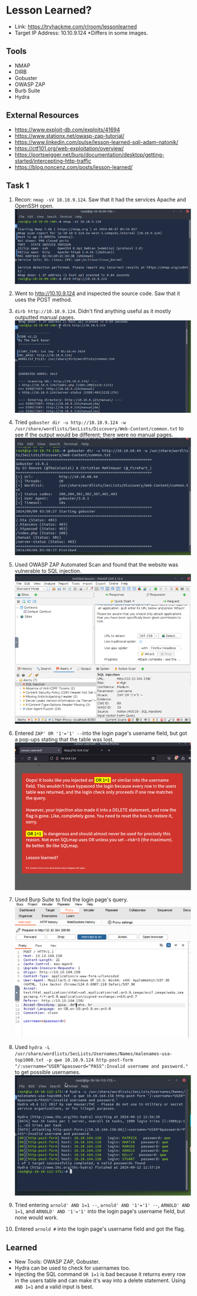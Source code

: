 # Lesson Learned?
+ Link: https://tryhackme.com/r/room/lessonlearned
+ Target IP Address: 10.10.9.124 *Differs in some images.

## Tools
+ NMAP
+ DIRB
+ Gobuster
+ OWASP ZAP
+ Burb Suite
+ Hydra

## External Resources
+ https://www.exploit-db.com/exploits/41694
+ https://www.stationx.net/owasp-zap-tutorial/
+ https://www.linkedin.com/pulse/lesson-learned-sqli-adam-natonik/
+ https://ctf101.org/web-exploitation/overview/
+ https://portswigger.net/burp/documentation/desktop/getting-started/intercepting-http-traffic
+ https://blog.noncenz.com/posts/lesson-learned/

## Task 1
1. Recon: `nmap -sV 10.10.9.124`. Saw that it had the services Apache and OpenSSH open.
   ![](https://github.com/ArcingFirehawk/My-THM-Write-Ups/blob/main/Room02/Screenshots/1.png)
  
2. Went to http://10.10.9.124 and inspected the source code. Saw that it uses the POST method.
3. `dirb http://10.10.9.124`. Didn't find anything useful as it mostly outputted manual pages.
   ![](https://github.com/ArcingFirehawk/My-THM-Write-Ups/blob/main/Room02/Screenshots/2.png)
  
4. Tried `gobuster dir -u http://10.10.9.124 -w /usr/share/wordlists/SecLists/Discovery/Web-Content/common.txt` to see if the output would be different; there were no manual pages.
   ![](https://github.com/ArcingFirehawk/My-THM-Write-Ups/blob/main/Room02/Screenshots/3.png)
  
5. Used OWASP ZAP Automated Scan and found that the website was vulnerable to SQL injection.
   ![](https://github.com/ArcingFirehawk/My-THM-Write-Ups/blob/main/Room02/Screenshots/4.png)
  
6. Entered `ZAP' OR '1'='1' --`into the login page's usename field, but got a pop-ups stating that the table was lost.
   ![](https://github.com/ArcingFirehawk/My-THM-Write-Ups/blob/main/Room02/Screenshots/5.png)
  
7. Used Burp Suite to find the login page's query.
   ![](https://github.com/ArcingFirehawk/My-THM-Write-Ups/blob/main/Room02/Screenshots/6.png)
  
8. Used `hydra -L /usr/share/wordlists/SecLists/Usernames/Names/malenames-usa-top1000.txt -p qwe 10.10.9.124 http-post-form "/:username=^USER^&password=^PASS^:Invalid username and password."`
   to get possible usernames.
   ![](https://github.com/ArcingFirehawk/My-THM-Write-Ups/blob/main/Room02/Screenshots/7.png)
  
9. Tried entering `arnold' AND 1=1 --`, `arnold' AND '1'='1' --`, `ARNOLD' AND 1=1`, and `ARNOLD' AND '1'='1'` into the login page's username field, but none would work.
10. Entered `arnold #` into the login page's username field and got the flag.

## Learned
+ New Tools: OWASP ZAP, Gobuster.
+ Hydra can be used to check for usernames too.
+ Injecting the SQL command `OR 1=1` is bad because it returns every row in the users table and can make it's way into a delete statement.
  Using `AND 1=1` and a valid input is best.